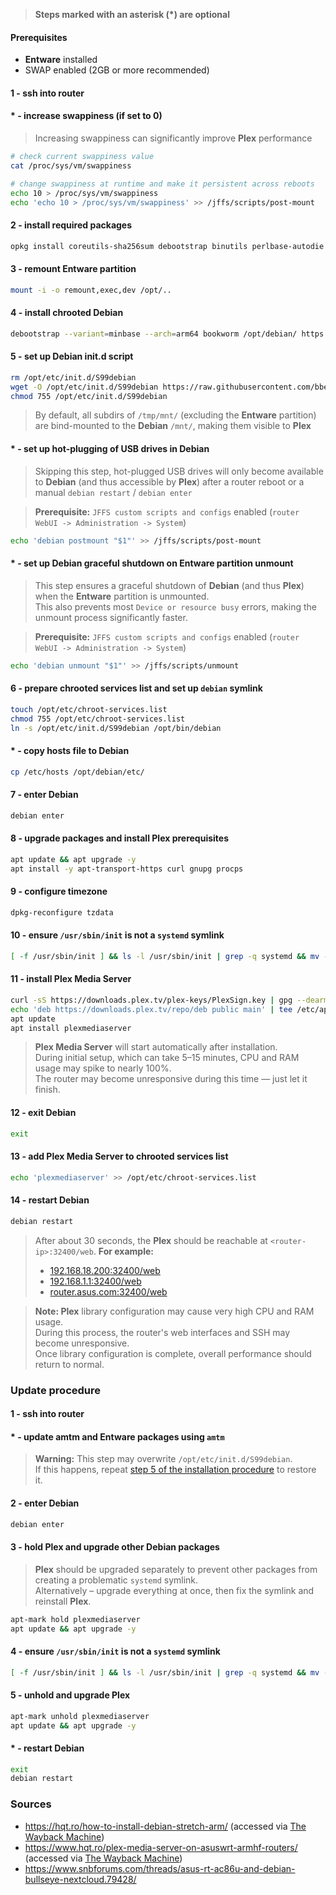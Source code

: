 > **Steps marked with an asterisk (\*) are optional**

#### Prerequisites

- **Entware** installed
- SWAP enabled (2GB or more recommended)

#### 1 - ssh into router

#### \* - increase swappiness (if set to 0)

> Increasing swappiness can significantly improve **Plex** performance

```bash
# check current swappiness value
cat /proc/sys/vm/swappiness

# change swappiness at runtime and make it persistent across reboots
echo 10 > /proc/sys/vm/swappiness
echo 'echo 10 > /proc/sys/vm/swappiness' >> /jffs/scripts/post-mount
```

#### 2 - install required packages

```bash
opkg install coreutils-sha256sum debootstrap binutils perlbase-autodie
```

#### 3 - remount Entware partition

```bash
mount -i -o remount,exec,dev /opt/..
```

#### 4 - install chrooted Debian

```bash
debootstrap --variant=minbase --arch=arm64 bookworm /opt/debian/ https://ftp.debian.org/debian/
```

#### 5 - set up Debian init.d script

```bash
rm /opt/etc/init.d/S99debian
wget -O /opt/etc/init.d/S99debian https://raw.githubusercontent.com/bbeny123/Plex_Asuswrt-Merlin/main/init-debian.sh
chmod 755 /opt/etc/init.d/S99debian
```

> By default, all subdirs of `/tmp/mnt/` (excluding the **Entware** partition) are bind-mounted to the **Debian**
`/mnt/`, making them visible to **Plex**

#### \* - set up hot-plugging of USB drives in Debian

> Skipping this step, hot-plugged USB drives will only become available to **Debian** (and thus accessible by **Plex**)
> after a router reboot or a manual `debian restart` / `debian enter`

> **Prerequisite:** `JFFS custom scripts and configs` enabled (`router WebUI -> Administration -> System`)

```bash
echo 'debian postmount "$1"' >> /jffs/scripts/post-mount
```

#### \* - set up Debian graceful shutdown on Entware partition unmount

> This step ensures a graceful shutdown of **Debian** (and thus **Plex**) when the **Entware** partition is unmounted.  
> This also prevents most `Device or resource busy` errors, making the unmount process significantly faster.

> **Prerequisite:** `JFFS custom scripts and configs` enabled (`router WebUI -> Administration -> System`)

```bash
echo 'debian unmount "$1"' >> /jffs/scripts/unmount
```

#### 6 - prepare chrooted services list and set up `debian` symlink

```bash
touch /opt/etc/chroot-services.list
chmod 755 /opt/etc/chroot-services.list
ln -s /opt/etc/init.d/S99debian /opt/bin/debian
```

#### \* - copy hosts file to Debian

```bash
cp /etc/hosts /opt/debian/etc/
```

#### 7 - enter Debian

```bash
debian enter
```

#### 8 - upgrade packages and install Plex prerequisites

```bash
apt update && apt upgrade -y
apt install -y apt-transport-https curl gnupg procps
```

#### 9 - configure timezone

```bash
dpkg-reconfigure tzdata

```

#### 10 - ensure `/usr/sbin/init` is not a `systemd` symlink

```bash
[ -f /usr/sbin/init ] && ls -l /usr/sbin/init | grep -q systemd && mv -f /usr/sbin/init /usr/sbin/init.bak
```

#### 11 - install Plex Media Server

```bash
curl -sS https://downloads.plex.tv/plex-keys/PlexSign.key | gpg --dearmor -o /etc/apt/trusted.gpg.d/plexmediaserver.gpg
echo 'deb https://downloads.plex.tv/repo/deb public main' | tee /etc/apt/sources.list.d/plexmediaserver.list
apt update
apt install plexmediaserver
```

> **Plex Media Server** will start automatically after installation.  
> During initial setup, which can take 5–15 minutes, CPU and RAM usage may spike to nearly 100%.  
> The router may become unresponsive during this time — just let it finish.

#### 12 - exit Debian

```bash
exit
```

#### 13 - add Plex Media Server to chrooted services list

```bash
echo 'plexmediaserver' >> /opt/etc/chroot-services.list
```

#### 14 - restart Debian

```bash
debian restart
```

> After about 30 seconds, the **Plex** should be reachable at `<router-ip>:32400/web`. **For example:**
> - [192.168.18.200:32400/web](http://192.168.18.200:32400/web)
> - [192.168.1.1:32400/web](http://192.168.1.1:32400/web)
> - [router.asus.com:32400/web](http://router.asus.com:32400/web)

> **Note: Plex** library configuration may cause very high CPU and RAM usage.  
> During this process, the router's web interfaces and SSH may become unresponsive.  
> Once library configuration is complete, overall performance should return to normal.

### Update procedure

#### 1 - ssh into router

#### \* - update amtm and Entware packages using `amtm`

> **Warning:** This step may overwrite `/opt/etc/init.d/S99debian`.  
> If this happens, repeat [step 5 of the installation procedure](#5---set-up-debian-initd-script) to restore it.

#### 2 - enter Debian

```bash
debian enter
```

#### 3 - hold Plex and upgrade other Debian packages

> **Plex** should be upgraded separately to prevent other packages from creating a problematic `systemd` symlink.  
> Alternatively – upgrade everything at once, then fix the symlink and reinstall **Plex**.

```bash
apt-mark hold plexmediaserver
apt update && apt upgrade -y
```

#### 4 - ensure `/usr/sbin/init` is not a `systemd` symlink

```bash
[ -f /usr/sbin/init ] && ls -l /usr/sbin/init | grep -q systemd && mv -f /usr/sbin/init /usr/sbin/init.bak
```

#### 5 - unhold and upgrade Plex

```bash
apt-mark unhold plexmediaserver
apt update && apt upgrade -y
```

#### \* - restart Debian

```bash
exit
debian restart
```

### Sources

- <https://hqt.ro/how-to-install-debian-stretch-arm/> (accessed
  via [The Wayback Machine](https://web.archive.org/web/20230511031803/https://hqt.ro/how-to-install-debian-stretch-arm/))
- <https://www.hqt.ro/plex-media-server-on-asuswrt-armhf-routers/> (accessed
  via [The Wayback Machine](https://web.archive.org/web/20230512030731/https://hqt.ro/plex-media-server-on-asuswrt-armhf-routers/))
- <https://www.snbforums.com/threads/asus-rt-ac86u-and-debian-bullseye-nextcloud.79428/>
